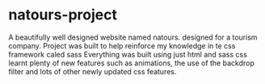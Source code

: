 # natours-project
A beautifully well designed website named natours. designed for a tourism company.
Project was built to help reinforce my knowledge in te css framework caled sass
Everything was built using just html and sass css
learnt plenty of new features such as animations, the use of the backdrop filter and lots of other newly updated css features.
